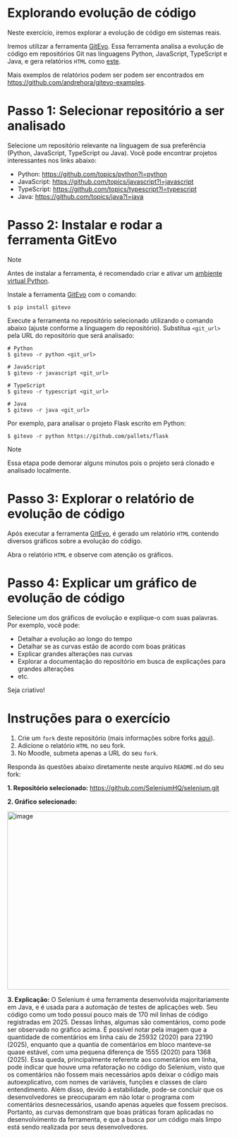 # Explorando evolução de código

Neste exercício, iremos explorar a evolução de código em sistemas reais.

Iremos utilizar a ferramenta [GitEvo](https://github.com/andrehora/gitevo).
Essa ferramenta analisa a evolução de código em repositórios Git nas linguagens Python, JavaScript, TypeScript e Java, e gera relatórios `HTML` como [este](https://andrehora.github.io/gitevo-examples/python/pandas.html).

Mais exemplos de relatórios podem ser podem ser encontrados em https://github.com/andrehora/gitevo-examples.

# Passo 1: Selecionar repositório a ser analisado

Selecione um repositório relevante na linguagem de sua preferência (Python, JavaScript, TypeScript ou Java).
Você pode encontrar projetos interessantes nos links abaixo:

- Python: https://github.com/topics/python?l=python
- JavaScript: https://github.com/topics/javascript?l=javascript
- TypeScript: https://github.com/topics/typescript?l=typescript
- Java: https://github.com/topics/java?l=java

# Passo 2: Instalar e rodar a ferramenta GitEvo

> [!NOTE]
> Antes de instalar a ferramenta, é recomendado criar e ativar um [ambiente virtual Python](https://packaging.python.org/en/latest/guides/installing-using-pip-and-virtual-environments/#create-and-use-virtual-environments).

Instale a ferramenta [GitEvo](https://github.com/andrehora/gitevo) com o comando:

```
$ pip install gitevo
```

Execute a ferramenta no repositório selecionado utilizando o comando abaixo (ajuste conforme a linguagem do repositório).
Substitua `<git_url>` pela URL do repositório que será analisado:

```shell
# Python
$ gitevo -r python <git_url>

# JavaScript
$ gitevo -r javascript <git_url>

# TypeScript
$ gitevo -r typescript <git_url>

# Java
$ gitevo -r java <git_url>
```

Por exemplo, para analisar o projeto Flask escrito em Python:

```
$ gitevo -r python https://github.com/pallets/flask
```

> [!NOTE]
> Essa etapa pode demorar alguns minutos pois o projeto será clonado e analisado localmente.

# Passo 3: Explorar o relatório de evolução de código

Após executar a ferramenta [GitEvo](https://github.com/andrehora/gitevo), é gerado um relatório `HTML` contendo diversos gráficos sobre a evolução do código.

Abra o relatório `HTML` e observe com atenção os gráficos.

# Passo 4: Explicar um gráfico de evolução de código

Selecione um dos gráficos de evolução e explique-o com suas palavras.
Por exemplo, você pode:

- Detalhar a evolução ao longo do tempo
- Detalhar se as curvas estão de acordo com boas práticas
- Explicar grandes alterações nas curvas
- Explorar a documentação do repositório em busca de explicações para grandes alterações
- etc.

Seja criativo!

# Instruções para o exercício

1. Crie um `fork` deste repositório (mais informações sobre forks [aqui](https://docs.github.com/pt/pull-requests/collaborating-with-pull-requests/working-with-forks/fork-a-repo)).
2. Adicione o relatório `HTML` no seu fork.
3. No Moodle, submeta apenas a URL do seu `fork`.

Responda às questões abaixo diretamente neste arquivo `README.md` do seu fork:

**1. Repositório selecionado:** https://github.com/SeleniumHQ/selenium.git

**2. Gráfico selecionado:** 

<img width="834" height="404" alt="image" src="https://github.com/user-attachments/assets/ff9de83b-e508-443e-be6c-b6673dbaa292" />


**3. Explicação:** O Selenium é uma ferramenta desenvolvida majoritariamente em Java, e é usada para a automação de testes de aplicações web. Seu código como um todo possui pouco mais de 170 mil linhas de código registradas em 2025. Dessas linhas, algumas são comentários, como pode ser observado no gráfico acima. É possível notar pela imagem que a quantidade de comentários em linha caiu de 25932 (2020) para 22190 (2025), enquanto que a quantia de comentários em bloco manteve-se quase estável, com uma pequena diferença de 1555 (2020) para 1368 (2025). Essa queda, principalmente referente aos comentários em linha, pode indicar que houve uma refatoração no código do Selenium, visto que os comentários não fossem mais necessários após deixar o código mais autoexplicativo, com nomes de variáveis, funções e classes de claro entendimento. Além disso, devido à estabilidade, pode-se concluir que os desenvolvedores se preocuparam em não lotar o programa com comentários desnecessários, usando apenas aqueles que fossem precisos. Portanto, as curvas demonstram que boas práticas foram aplicadas no desenvolvimento da ferramenta, e que a busca por um código mais limpo está sendo realizada por seus desenvolvedores.



